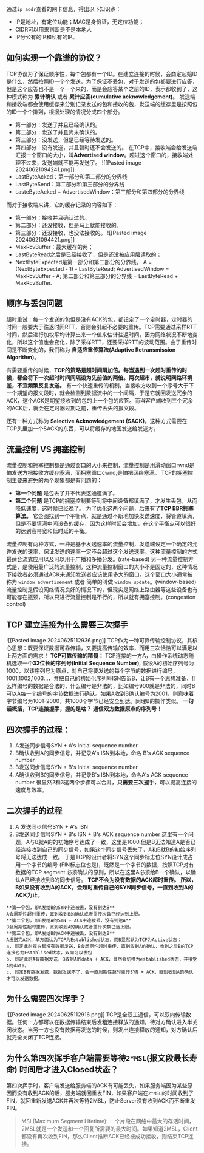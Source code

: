 通过`ip addr`查看的网卡信息，得出以下知识点：
- IP是地址，有定位功能；MAC是身份证，无定位功能；
- CIDR可以用来判断是不是本地人
- IP分公有的IP和私有的IP。

## 如何实现一个靠谱的协议？
TCP协议为了保证顺序性，每个包都有一个ID。在建立连接的时候，会商定起始ID是什么，然后按照ID一个个发送。为了保证不丢包，对于发送的包都要进行应答，但是这个应答也不是一个一个来的，而是会应答某个之前的ID，表示都收到了，这种模式称为 **累计确认** 或者 **累计应答(cumulative acknowledgement)**。
发送端和接收端都会使用缓存来分别记录发送的包和接收的包，发送端的缓存里是按照包的ID一个个排列，根据处理的情况分成四个部分。
- 第一部分：发送了并且已经确认的。
- 第二部分：发送了并且尚未确认的。
- 第三部分：没发送，但是已经等待发送的。
- 第四部分：没有发送，并且暂时还不会发送的。
在TCP中，接收端会给发送端汇报一个窗口的大小，叫**Advertised window**。超过这个窗口的，接收端处理不过来，发送端就不能再发送了。
![[Pasted image 20240621094241.png]]
- LastByteAcked：第一部分和第二部分的分界线
- LastByteSend：第二部分和第三部分的分界线
- LasteByteAcked + AdvertisedWindow：第三部分和第四部分的分界线

而对于接收端来讲，它的缓存记录的内容如下：
- 第一部分：接收并且确认过的。
- 第二部分：还没接收，但是马上就能接收的。
- 第三部分：还没接收，也没法接收的。
![[Pasted image 20240621094421.png]]
- MaxRcvBuffer：最大缓存的两；
- LastByteRead之后是已经接收了，但是还没被应用层读取的；
- NextByteExpected是第一部分和第二部分的分界线。
A = (NextByteExpected - 1) - LastByteRead;
AdvertisedWindow = MaxRcvBuffer - A;
第二部分和第三部分的分界线 = LastByteRead + MaxRcvBuffer.
## 顺序与丢包问题
超时重试：每一个发送的包但是没有ACK的包，都设定了一个定时器，定时器的时间一般要大于往返时间RTT，否则会引起不必要的重传。TCP需要通过采样RTT时间，然后进行加权平均计算出来一个值来估计往返时间，因为网络状况不断地变化，所以这个值也会变化，除了采样RTT，还要采样RTT的波动范围。由于重传时间是不断变化的，我们称为 **自适应重传算法(Adaptive Retransmission Algorithm)**。

有需要重传的时候，**TCP的策略是超时间隔加倍。每当遇到一次超时重传的时候，都会将下一次超时时间间隔设为先前值的两倍。两次超市，就说明网路环境差，不宜频繁反复发送。**
有一个快速重传的机制，当接收方收到一个序号大于下一个期望的报文段时，就会检测到数据流中的一个间隔，于是它就回发送冗余的ACK，这个ACK是期望接收到的包的上一个包的应答。而当客户端收到三个冗余的ACK后，就会在定时器过期之前，重传丢失的报文段。

还有一种方式称为 **Selective Acknowledgement (SACK)**。这种方式需要在TCP头里加一个SACK的东西，可以将缓存的地图发送给发送方。
## 流量控制 VS 拥塞控制
流量控制和拥塞控制都是通过窗口的大小来控制，流量控制是用滑动窗口rwnd是怕发送方把接收方缓存塞满，而拥塞窗口cwnd,是怕把网络塞满。
TCP的拥塞控制主要来避免的两个现象都是有问题的：
- **第一个问题** 是包丢了并不代表这通道满了。
- **第二个问题** 是TCP的拥塞控制要等到将中间设备都填满了，才发生丢包，从而降低速度，这时候已经晚了。
为了优化这两个问题，后来有了**TCP BBR拥塞算法。** 它企图找到一个平衡点，就是通过不断地加快发送速度，将管道填满，但是不要填满中间设备的缓存，因为这样时延会增加，在这个平衡点可以很好的达到高带宽和低时延的平衡。

流量控制有两种方式，一种是基于发送速率的流量控制，发送端设定一个确定的允许发送的速率，保证发送的速率一定不会超过这个发送速率。这种流量控制的方式最适合流式应用以及可以用于广播和多播分发。(rate-based)
另一种流量控制方式是，是使用最广泛的流量控制，这种流量控制窗口的大小不是固定的，这种情况下接收者必须通过ACK来通知发送者应该使用多大的窗口。这个窗口大小通常被称为 `window advertisement` 或者 简单的叫做 `window update`。(window-based)
流量控制是假设网络情况良好的情况下的，但现实是网络上路由器等这些设备也有可能存在瓶颈，所以只进行流量控制是不行的，所以就有拥塞控制。(congestion control)
## TCP 建立连接为什么需要三次握手
![[Pasted image 20240625112936.png]]
TCP作为一种可靠传输控制协议，其核心思想：既要保证数据可靠传输，又要提高传输的效率，而用三次恰恰可以满足以上两方面的需求！
**TCP可靠传输的精髓：** TCP连接的一方A，由操作系统动态随机选取一个**32位长的序列号(Initial Sequence Number),** 假设A的初始序列号为1000，以该序列号为原点，对自己将要发送的每个字节的数据进行编号，1001,1002,1003...，并把自己的初始化序列号ISN告诉B，让B有一个思想准备，什么样编号的数据是合法的，什么编号是非法的，比如编号900就是非法的，同时B可以A每一个编号的字节数据进行确认。如果A收到B确认编号为2001，则意味着字节编号为1001-2000，共1000个字节已经安全到达。同理B的操作类似。
**一句话概括，TCP连接握手，握的是啥？**
**通信双方数据原点的序列号！**
## 四次握手的过程：
1. A发送同步信号SYN + A's Initial sequence number
2. B确认收到A的同步信号，并记录A's ISN到本地，命名 B's ACK sequence number
3. B发送同步信号SYN + B's Initial sequence number
4. A确认收到B的同步信号，并记录B's ISN到本地，命名A's ACK sequence number
很显然2和3这两个步骤可以合并，**只需要三次握手**，可以提高连接的速度与效率。
## 二次握手的过程
1. A 发送同步信号SYN + A's ISN
2. B发送同步信号SYN + B's ISN + B's ACK sequence number
这里有一个问题，A与B就A的的初始序号达成了一致，这里是1000.但是B无法知道A是否已经连接收到自己的同步信号，如果这个同步信号丢失了，A和B就B的初始序列号将无法达成一致。
于是TCP的设计者将SYN这个同步标志位SYN设计成占用一个字节的编号 (FIN标志位也是)，既然是一个字节的数据，按照TCP对有数据的TCP segment 必须确认的原则，所以在这里A必须给B一个确认，以确认A已经接收到B的同步信号。
**TCP不会为没有数据的ACK超时重传。**
**所以，B如果没有收到A的ACK，会超时重传自己的SYN同步信号，一直到收到A的ACK为止。**
```ad-summary
**第一个包，即A发给B的SYN中途被丢，没有到达B**
A会周期性超时重传，直到收到B的确认或者重传次数已经达到上限。
**第二个包，即B发给A的SYN + ACK中途被丢，没有到达A**
B会周期性超时重传，直到收到A的确认或者重传次数已达上限。
**第三个包，即A发给B的ACK中途被丢，没有到达B**
A发送完ACK，单方面认为TCP为Established状态，而B显然认为TCP为Active状态：
a. 假定此时双方都没有数据发送，B会周期性超时重传，直到收到A的确认，收到之后B的TCP连接也为Establised状态，双向可以发包
b. 假定此时A有数据发送，B收到A的data + ACK，自然会切换为established状态，并接受A的data。
c. 假定B有数据发送，数据发送不了，会一直周期性超时重传SYN + ACK，直到收到A的确认才可以发送数据。
```
## 为什么需要四次挥手？
![[Pasted image 20240625112916.png]]
TCP是全双工通信，可以双向传输数据。任何一方都可以在数据传输结束后发粗连接释放的通知，待对方确认进入半关闭状态。当另一方也没有数据再发送的时候，则发出连接释放的通知，对方确认后就完全关闭了TCP连接。
## 为什么第四次挥手客户端需要等待`2*MSL`(报文段最长寿命) 时间后才进入Closed状态？
第四次挥手时，客户端发送给服务端的ACK有可能丢失，如果服务端因为某些原因而没有收到ACK的话，服务端就回重发FIN，如果客户端在`2*MSL`的时间收到了FIN，就回重新发送ACK并再次等待2MSL，防止Server没有收到ACK而不断重发FIN。
> MSL(Maximum Segment Lifetime): 一个片段在网络中最大的存活时间，2MSL就是一个发送和一个回复所需要的最大时间。如果知道2MSL，Client都没有再次收到FIN，那么Client推断ACK已经被成功接收，则结束TCP连接。
